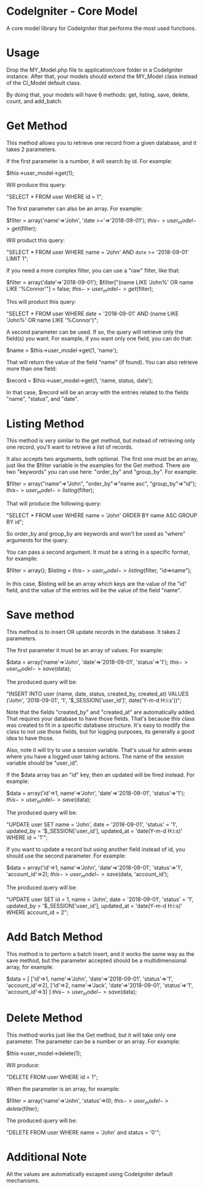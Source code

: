 CodeIgniter - Core Model
========================

A core model library for CodeIgniter that performs the most used functions. 

Usage
=====

Drop the MY_Model.php file to application/core folder in a CodeIgniter instance. After that, your models should extend the MY_Model class instead of the CI_Model default class.

By doing that, your models will have 6 methods: get, listing, save, delete, count, and add_batch.

Get Method
==========

This method allows you to retrieve one record from a given database, and it takes 2 parameters. 

If the first parameter is a number, it will search by id. For example:

$this->user_model->get(1);

Will produce this query:

"SELECT * FROM user WHERE id = 1";

The first parameter can also be an array. For example:

$filter = array('name'=>'John', 'date >='=>'2018-09-01');
$this->user_model->get($filter);

Will product this query:

"SELECT * FROM user WHERE name = 'John' AND `date` >= '2018-09-01' LIMIT 1";

If you need a more complex filter, you can use a "raw" filter, like that:

$filter = array('date'=>'2018-09-01');
$filter["(name LIKE 'John%' OR name LIKE '%Connor'"] = false;
$this->user_model->get($filter);

This will product this query:

"SELECT * FROM user WHERE date = '2018-09-01' AND (name LIKE 'John%' OR name LIKE '%Connor')";

A second parameter can be used. If so, the query will retrieve only the field(s) you want. For example, if you want only one field, you can do that:

$name = $this->user_model->get(1, 'name');

That will return the value of the field "name" (if found). You can also retrieve more than one field:

$record = $this->user_model->get(1, 'name, status, date');

In that case, $record will be an array with the entries related to the fields "name", "status", and "date".

Listing Method
==============

This method is very similar to the get method, but instead of retrieving only one record, you'll want to retrieve a list of records. 

It also accepts two arguments, both optional. The first one must be an array, just like the $filter variable in the examples for the Get method. There are two "keywords" you can use here: "order_by" and "group_by". For example:

$filter = array("name"=>"John", "order_by"=>"name asc", "group_by"=>"id");
$this->user_model->listing($filter);

That will produce the following query:

"SELECT * FROM user WHERE name = 'John' ORDER BY name ASC GROUP BY id";

So order_by and group_by are keywords and won't be used as "where" arguments for the query.

You can pass a second argument. It must be a string in a specific format, for example:

$filter = array();
$listing = $this->user_model->listing($filter, "id=>name");

In this case, $listing will be an array which keys are the value of the "id" field, and the value of the entries will be the value of the field "name".

Save method
===========

This method is to insert OR update records in the database. It takes 2 parameters.

The first parameter it must be an array of values. For example:

$data = array('name'=>'John', 'date'=>'2018-09-01', 'status'=>'1');
$this->user_model->save($data);

The produced query will be:

"INSERT INTO user (name, date, status, created_by, created_at) VALUES ('John', '2018-09-01', '1', '$_SESSION['user_id']', date('Y-m-d H:i:s'))";

Note that the fields "created_by" and "created_at" are automatically added. That requires your database to have those fields. That's because this class was created to fit in a specific database structure. It's easy to modify the class to not use those fields, but for logging purposes, its generally a good idea to have those.

Also, note it will try to use a session variable. That's usual for admin areas where you have a logged user taking actions. The name of the session variable should be "user_id".

If the $data array has an "id" key, then an updated will be fired instead. For example:

$data = array('id'=>1, name'=>'John', 'date'=>'2018-09-01', 'status'=>'1');
$this->user_model->save($data);

The produced query will be:

"UPDATE user SET name = 'John', date = '2018-09-01', 'status' = '1', updated_by = '$_SESSION['user_id'], updated_at = 'date(Y-m-d H:i:s)' WHERE id = '1'";

If you want to update a record but using another field instead of id, you should use the second parameter. For example:

$data = array('id'=>1, name'=>'John', 'date'=>'2018-09-01', 'status'=>'1', 'account_id'=>2);
$this->user_model->save($data, 'account_id');

The produced query will be: 

"UPDATE user SET id = 1, name = 'John', date = '2018-09-01', 'status' = '1', updated_by = '$_SESSION['user_id'], updated_at = 'date(Y-m-d H:i:s)' WHERE account_id = 2";


Add Batch Method
================

This method is to perform a batch insert, and it works the same way as the save method, but the parameter accepted should be a multidimensional array, for example:

$data = [
	['id'=>1, name'=>'John', 'date'=>'2018-09-01', 'status'=>'1', 'account_id'=>2],
	['id'=>2, name'=>'Jack', 'date'=>'2018-09-01', 'status'=>'1', 'account_id'=>3]
]
$this->user_model->save($data);

Delete Method
=============

This method works just like the Get method, but it will take only one parameter. The parameter can be a number or an array. For example:

$this->user_model->delete(1);

Will produce:

"DELETE FROM user WHERE id = 1";

When the parameter is an array, for example:

$filter = array('name'=>'John', 'status'=>0);
$this->user_model->delete($filter);

The produced query will be:

"DELETE FROM user WHERE name = 'John' and status = '0'";

Additional Note
================

All the values are automatically escaped using CodeIgniter default mechanisms. 









